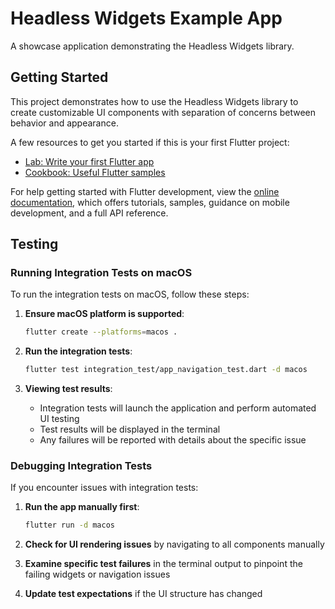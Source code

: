 # Headless Widgets Example App

A showcase application demonstrating the Headless Widgets library.

## Getting Started

This project demonstrates how to use the Headless Widgets library to create customizable UI components with separation of concerns between behavior and appearance.

A few resources to get you started if this is your first Flutter project:

- [Lab: Write your first Flutter app](https://docs.flutter.dev/get-started/codelab)
- [Cookbook: Useful Flutter samples](https://docs.flutter.dev/cookbook)

For help getting started with Flutter development, view the
[online documentation](https://docs.flutter.dev/), which offers tutorials,
samples, guidance on mobile development, and a full API reference.

## Testing

### Running Integration Tests on macOS

To run the integration tests on macOS, follow these steps:

1. **Ensure macOS platform is supported**:
   ```bash
   flutter create --platforms=macos .
   ```

2. **Run the integration tests**:
   ```bash
   flutter test integration_test/app_navigation_test.dart -d macos
   ```

3. **Viewing test results**:
   - Integration tests will launch the application and perform automated UI testing
   - Test results will be displayed in the terminal
   - Any failures will be reported with details about the specific issue

### Debugging Integration Tests

If you encounter issues with integration tests:

1. **Run the app manually first**:
   ```bash
   flutter run -d macos
   ```

2. **Check for UI rendering issues** by navigating to all components manually

3. **Examine specific test failures** in the terminal output to pinpoint the failing widgets or navigation issues

4. **Update test expectations** if the UI structure has changed
